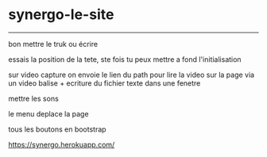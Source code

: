 # synergo-le-site


------------------------------------------------

bon mettre le truk ou écrire

essais la position de la tete, ste fois tu peux mettre a fond l'initialisation

sur video capture on envoie le lien du path pour lire la video sur la page via un video balise + ecriture du fichier texte dans une fenetre
  



mettre les sons

le menu deplace la page

tous les boutons en bootstrap



https://synergo.herokuapp.com/ 


